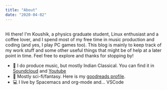 ```yaml
---
title: "About"
date: "2020-04-02"
---
```

##

Hi there! I'm Koushik, a physics graduate student, Linux enthusiast and a coffee lover, and I spend most of my free time in music production and coding (and yes, I play PC games too). This blog is mainly to keep track of my work stuff and some other useful things that might be of help at a later point in time. Feel free to explore and thanks for stopping by!

- :musical_keyboard: I do produce music, but mostly Indian Classical. You can find it in [Soundcloud](https://www.soundcloud.com/vkoushik) and [Youtube](https://www.youtube.com/channel/UCDefv-sGUjZRtz56C-WISbQ)
- :book: Mostly sci-fi/fantasy. Here is my [goodreads profile](https://www.goodreads.com/user/show/37385970-koushik).
- :computer: I live by Spacemacs and org-mode and... VSCode

##
